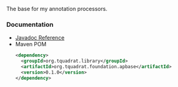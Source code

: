The base for my annotation processors.

### Documentation

- [Javadoc Reference](https://tquadrat.github.io/foundation-apbase/javadoc/index.html)
- Maven POM
    ```xml
    <dependency>
      <groupId>org.tquadrat.library</groupId>
      <artifactId>org.tquadrat.foundation.apbase</artifactId>
      <version>0.1.0</version>
    </dependency>
    ```